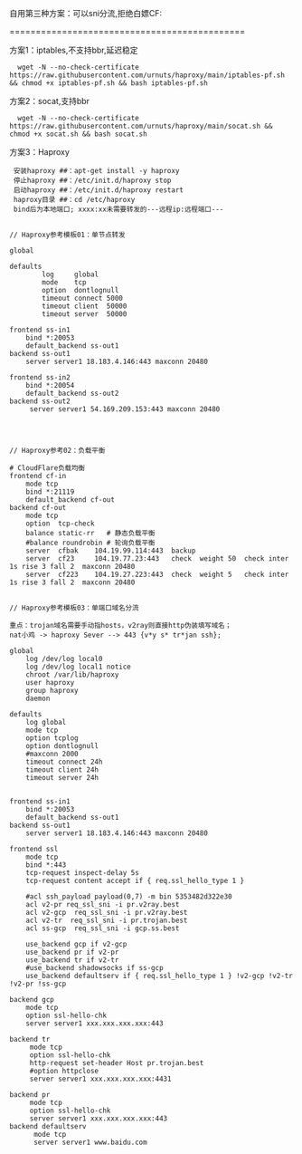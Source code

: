 自用第三种方案：可以sni分流,拒绝白嫖CF:


=============================================

方案1：iptables,不支持bbr,延迟稳定

      wget -N --no-check-certificate https://raw.githubusercontent.com/urnuts/haproxy/main/iptables-pf.sh && chmod +x iptables-pf.sh && bash iptables-pf.sh
    
方案2：socat,支持bbr

      wget -N --no-check-certificate https://raw.githubusercontent.com/urnuts/haproxy/main/socat.sh && chmod +x socat.sh && bash socat.sh
    
    
方案3：Haproxy

     安装haproxy ##：apt-get install -y haproxy
     停止haproxy ##：/etc/init.d/haproxy stop
     启动haproxy ##：/etc/init.d/haproxy restart
     haproxy目录 ##：cd /etc/haproxy
     bind后为本地端口; xxxx:xx未需要转发的---远程ip:远程端口---
     
     
    // Haproxy参考模板01：单节点转发
 
    global

    defaults
            log     global
            mode    tcp
            option  dontlognull
            timeout connect 5000
            timeout client  50000
            timeout server  50000

    frontend ss-in1
        bind *:20053
        default_backend ss-out1
    backend ss-out1
        server server1 18.183.4.146:443 maxconn 20480

    frontend ss-in2
        bind *:20054
        default_backend ss-out2
    backend ss-out2
         server server1 54.169.209.153:443 maxconn 20480




    // Haproxy参考02：负载平衡
 
    # CloudFlare负载均衡
    frontend cf-in
        mode tcp
        bind *:21119
        default_backend cf-out
    backend cf-out
        mode tcp
        option  tcp-check
        balance static-rr   # 静态负载平衡
        #balance roundrobin # 轮询负载平衡
        server  cfbak    104.19.99.114:443  backup
        server  cf23     104.19.77.23:443   check  weight 50  check inter 1s rise 3 fall 2  maxconn 20480
        server  cf223    104.19.27.223:443  check  weight 5   check inter 1s rise 3 fall 2  maxconn 20480
   
      
    // Haproxy参考模板03：单端口域名分流

    重点：trojan域名需要手动指hosts，v2ray则直接http伪装填写域名；
    nat小鸡 -> haproxy Sever --> 443 {v*y s* tr*jan ssh};

    global
        log /dev/log local0
        log /dev/log local1 notice
        chroot /var/lib/haproxy
        user haproxy
        group haproxy
        daemon

    defaults
        log global
        mode tcp
        option tcplog
        option dontlognull
        #maxconn 2000
        timeout connect 24h
        timeout client 24h
        timeout server 24h


    frontend ss-in1
        bind *:20053
        default_backend ss-out1
    backend ss-out1
        server server1 18.183.4.146:443 maxconn 20480

    frontend ssl
        mode tcp
        bind *:443
        tcp-request inspect-delay 5s
        tcp-request content accept if { req.ssl_hello_type 1 }

        #acl ssh_payload payload(0,7) -m bin 5353482d322e30
        acl v2-pr req_ssl_sni -i pr.v2ray.best
        acl v2-gcp  req_ssl_sni -i pr.v2ray.best
        acl v2-tr  req_ssl_sni -i pr.trojan.best
        acl ss-gcp  req_ssl_sni -i gcp.ss.best

        use_backend gcp if v2-gcp
        use_backend pr if v2-pr
        use_backend tr if v2-tr
        #use_backend shadowsocks if ss-gcp
        use_backend defaultserv if { req.ssl_hello_type 1 } !v2-gcp !v2-tr !v2-pr !ss-gcp

    backend gcp
        mode tcp
        option ssl-hello-chk
        server server1 xxx.xxx.xxx.xxx:443

    backend tr
         mode tcp
         option ssl-hello-chk
         http-request set-header Host pr.trojan.best
         #option httpclose
         server server1 xxx.xxx.xxx.xxx:4431

    backend pr
         mode tcp
         option ssl-hello-chk
         server server1 xxx.xxx.xxx.xxx:443
    backend defaultserv
          mode tcp
          server server1 www.baidu.com
   
    

